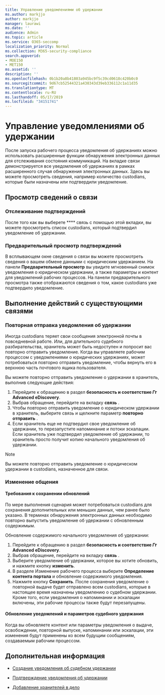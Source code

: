 ```yaml
---
title: Управление уведомлениями об удержании
ms.author: markjjo
author: markjjo
manager: laurawi
ms.date: ''
audience: Admin
ms.topic: article
ms.service: O365-seccomp
localization_priority: Normal
ms.collection: M365-security-compliance
search.appverid:
- MOE150
- MET150
ms.assetid: ''
description: ''
ms.openlocfilehash: 0b1b20a8b41803a945bc9f5c39cd0618c420b0c0
ms.sourcegitcommit: 9d67cb52544321a430343d39eb336112c1a11d35
ms.translationtype: MT
ms.contentlocale: ru-RU
ms.lasthandoff: 05/17/2019
ms.locfileid: "34151741"
---
```

# <a name="manage-hold-notifications"></a>Управление уведомлениями об удержании

После запуска рабочего процесса уведомления об удержаниях можно использовать расширенные функции обнаружения электронных данных для отслеживания состояния коммуникаций. На вкладке связи демонстрируется все уведомления об удержаниях в рамках расширенного случая обнаружения электронных данных. Здесь вы можете просмотреть сведения, например количество custodians, которые были назначены или подтвердили уведомление.

## <a name="view-communication-details"></a>Просмотр сведений о связи

### <a name="track-acknowledgements"></a>Отслеживание подтверждений

После того как вы выберете **** связь с помощью этой вкладки, вы можете просмотреть список custodians, который подтвердил уведомление об удержании. 

### <a name="preview-acknowledgements"></a>Предварительный просмотр подтверждений

В всплывающем окне сведения о связи вы можете просмотреть сведения о вашем обмене данными с юридическим удержанием. На панели **Предварительный просмотр** вы увидите мгновенный снимок уведомления о юридическом удержании, а также параметры и контент для уведомлений рабочих процессов. На панели предварительного просмотра также отображаются сведения о том, какое custodians уже подтвердило уведомление.

## <a name="taking-action-on-existing-communications"></a>Выполнение действий с существующими связями

### <a name="re-send-a-hold-notice"></a>Повторная отправка уведомления об удержании

Иногда custodians теряет свои сообщения электронной почты в повседневной работе. Или, для длительного судебного разбирательства, хранитель может быть недоступен и попросит вас повторно отправить уведомление. Когда вы управляете рабочим процессом с уведомлениями о юридических удержаниях, может потребоваться повторно отправить уведомление, чтобы вернуть его в верхнюю часть почтового ящика пользователя.

Вы можете повторно отправить уведомление о удержании в хранитель, выполнив следующие действия:
1. Перейдите к обращению в раздел **безопасность и соответствие _Гт_ Advanced eDiscovery**.
2. Выбрав обращение, перейдите на вкладку **связь** .
3. Чтобы повторно отправить уведомление о юридическом удержании в хранитель, выберите связь и щелкните параметр **повторно отправить** .
4. Если хранитель еще не подтвердил свое уведомление об удержании, то перезапустите напоминание и потоки эскалации. Если хранитель уже подтвердил уведомление об удержании, то хранитель просто получит копию начального уведомления об удержании.

> [!NOTE]
> Вы можете повторно отправить уведомление о юридическом удержании в custodians, назначенное для связи. 

### <a name="edit-a-communication"></a>Изменение общения

#### <a name="update-preservation-requirements"></a>Требования к сохранении обновлений
  
По мере выполнения сценария может потребоваться custodians для сохранения дополнительных или меньших данных, чем ранее было указано. В терминах обнаружения электронных данных необходимо повторно выпустить уведомление об удержании с обновленным содержимым.

Обновление содержимого начального уведомления об удержании:

1. Перейдите к обращению в раздел **безопасность и соответствие _Гт_ Advanced eDiscovery**.
2. Выбрав обращение, перейдите на вкладку **связь** .
3. Выберите уведомление об удержании, которое вы хотите обновить, и нажмите кнопку **изменить**.
4. В разделе Изменение рабочего процесса выберите **Определение контента портала** и обновление содержимого уведомления. 
5. Нажмите кнопку **Сохранить**. После сохранения уведомление о повторной выдаче будет отправлено всем custodians, которые в настоящее время назначены уведомлению о судебном удержании. Кроме того, если уведомления о напоминании и эскалации включены, эти рабочие процессы также будут перезапущены. 


#### <a name="update-legal-hold-notifications-and-settings"></a>Обновление уведомлений и параметров судебного удержания

Когда вы обновляете контент или параметры уведомления о выдаче, освобождении, повторной выпуске, напоминании или эскалации, эти изменения будут применены ко всем будущим сообщениям, создаваемым рабочим процессом.

## <a name="related-information"></a>Дополнительная информация 

- [Создание уведомления об судебном удержании](create-hold-notification.md)
    
- [Подтверждение уведомления об удержании](acknowledge-hold-notification.md)
    
- [Добавление хранителей в дело](add-custodians-to-case.md)